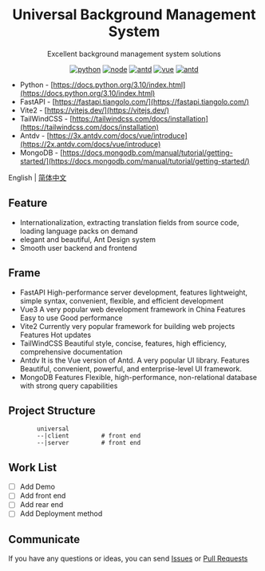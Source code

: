 <div align="center"><h1>Universal Background Management System</h1></div>

<div align="center">

Excellent background management system solutions

[![python](https://img.shields.io/badge/python-3.10-blue.svg?style=flat-square)]()
[![node](https://img.shields.io/badge/node-16.14.0-orange.svg?style=flat-square)]()
[![antd](https://img.shields.io/badge/antd-3.x-brightgreen.svg?style=flat-square)](https://2x.antdv.com/docs/vue/introduce)
[![vue](https://img.shields.io/badge/vue-3.x-orange.svg?style=flat-square)](https://2x.antdv.com/docs/vue/introduce)
[![antd](https://img.shields.io/badge/vite-2.x-orange.svg?style=flat-square)](https://2x.antdv.com/docs/vue/introduce)

</div>

- Python - [https://docs.python.org/3.10/index.html](https://docs.python.org/3.10/index.html)
- FastAPI - [https://fastapi.tiangolo.com/](https://fastapi.tiangolo.com/)
- Vite2 - [https://vitejs.dev/](https://vitejs.dev/)
- TailWindCSS - [https://tailwindcss.com/docs/installation](https://tailwindcss.com/docs/installation)
- Antdv - [https://3x.antdv.com/docs/vue/introduce](https://2x.antdv.com/docs/vue/introduce)
- MongoDB - [https://docs.mongodb.com/manual/tutorial/getting-started/](https://docs.mongodb.com/manual/tutorial/getting-started/)

 
English | [简体中文](./README-zh_CN.md)

## Feature

- Internationalization, extracting translation fields from source code, loading language packs on demand
- elegant and beautiful, Ant Design system
- Smooth user backend and frontend

## Frame

 - FastAPI High-performance server development, features lightweight, simple syntax, convenient, flexible, and efficient development
 - Vue3 A very popular web development framework in China Features Easy to use Good performance
 - Vite2 Currently very popular framework for building web projects Features Hot updates
 - TailWindCSS Beautiful style, concise, features, high efficiency, comprehensive documentation
 - Antdv It is the Vue version of Antd. A very popular UI library. Features Beautiful, convenient, powerful, and enterprise-level UI framework.
 - MongoDB Features Flexible, high-performance, non-relational database with strong query capabilities
 
## Project Structure  

```
        universal  
        --|client         # front end
        --|server         # front end
```

## Work List

- [ ] Add Demo
- [ ] Add front end
- [ ] Add rear end
- [ ] Add Deployment method

## Communicate

If you have any questions or ideas, you can send [Issues]() or [Pull Requests]()